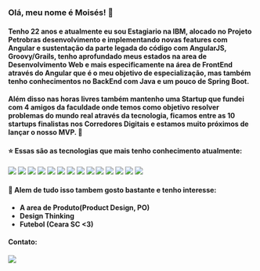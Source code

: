 ### Olá, meu nome é Moisés! 👋

#### Tenho 22 anos e atualmente eu sou Estagiario na IBM, alocado no Projeto Petrobras desenvolvimento e implementando novas features com Angular e sustentação da parte legada do código com AngularJS, Groovy/Grails, tenho aprofundado meus estados na area de Desenvolvimento Web e mais especificamente na área de FrontEnd através do Angular que é o meu objetivo de especialização, mas também tenho conhecimentos no BackEnd com Java e um pouco de Spring Boot.

#### Além disso nas horas livres também mantenho uma Startup que fundei com 4 amigos da faculdade onde temos como objetivo resolver problemas do mundo real através da tecnologia, ficamos entre as 10 startups finalistas nos Corredores Digitais e estamos muito próximos de lançar o nosso MVP. :star_struck:	

#### :star:	 Essas são as tecnologias que mais tenho conhecimento atualmente:
<section>
<img src="https://img.shields.io/badge/lang-javascript-yellow?style=for-the-badge&logo=javascript">
<img src="https://img.shields.io/badge/lang-typescript-blue?style=for-the-badge&logo=typescript">
<img src="https://img.shields.io/badge/code-html-red?style=for-the-badge&logo=html5">
<img src="https://img.shields.io/badge/code-css-yellow?style=for-the-badge&logo=css3">
<img src="https://img.shields.io/badge/util-sass-pink?style=for-the-badge&logo=sass">
<img src="https://img.shields.io/badge/framework-angular-red?style=for-the-badge&logo=angular">
<img src="https://img.shields.io/badge/framework-angularJS-red?style=for-the-badge&logo=angularjs">
<img src="https://img.shields.io/badge/util-bulma-blue?style=for-the-badge&logo=bulma">
<img src="https://img.shields.io/badge/lib-bootstrap-purple?style=for-the-badge&logo=bootstrap">
<img src="https://img.shields.io/badge/lang-java-white?style=for-the-badge&logo=java">
<img src="https://img.shields.io/badge/framework-springboot-yellow?style=for-the-badge&logo=springboot">
<img src="https://img.shields.io/badge/util-figma-red?style=for-the-badge&logo=figma">
<img src="https://img.shields.io/badge/test-jasmine-red?style=for-the-badge&logo=jasmine">
<img src="https://img.shields.io/badge/test-junit-red?style=for-the-badge&logo=junit5">
 
</section>

#### 🔭 Alem de tudo isso tambem gosto bastante e tenho interesse:

* **A area de Produto(Product Design, PO)**
* **Design Thinking**
* **Futebol (Ceara SC <3)**

#### Contato:

<img src="https://img.shields.io/badge/social-linkedin-blue?style=for-the-badge&logo=linkedin">
